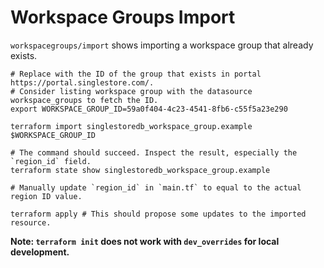 # Workspace Groups Import

`workspacegroups/import` shows importing a workspace group that already exists.

~~~ shell
# Replace with the ID of the group that exists in portal https://portal.singlestore.com/.
# Consider listing workspace group with the datasource workspace_groups to fetch the ID.
export WORKSPACE_GROUP_ID=59a0f404-4c23-4541-8fb6-c55f5a23e290

terraform import singlestoredb_workspace_group.example $WORKSPACE_GROUP_ID

# The command should succeed. Inspect the result, especially the `region_id` field.
terraform state show singlestoredb_workspace_group.example

# Manually update `region_id` in `main.tf` to equal to the actual region ID value.

terraform apply # This should propose some updates to the imported resource.
~~~

**Note: `terraform init` does not work with `dev_overrides` for local development.**
